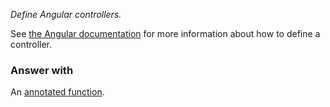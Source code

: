 *Define Angular controllers.*

See [the Angular documentation](https://docs.angularjs.org/guide/controller)
for more information about how to define a controller.

### Answer with

An [annotated function](guide/concepts#annotated-functions).
